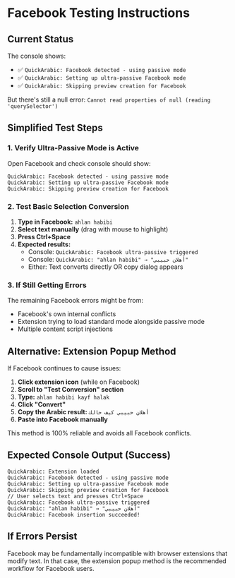 # Facebook Testing Instructions

## Current Status
The console shows:
- ✅ `QuickArabic: Facebook detected - using passive mode`
- ✅ `QuickArabic: Setting up ultra-passive Facebook mode` 
- ✅ `QuickArabic: Skipping preview creation for Facebook`

But there's still a null error: `Cannot read properties of null (reading 'querySelector')`

## Simplified Test Steps

### 1. Verify Ultra-Passive Mode is Active
Open Facebook and check console should show:
```
QuickArabic: Facebook detected - using passive mode
QuickArabic: Setting up ultra-passive Facebook mode
QuickArabic: Skipping preview creation for Facebook
```

### 2. Test Basic Selection Conversion
1. **Type in Facebook:** `ahlan habibi`
2. **Select text manually** (drag with mouse to highlight)
3. **Press Ctrl+Space**
4. **Expected results:**
   - Console: `QuickArabic: Facebook ultra-passive triggered`
   - Console: `QuickArabic: "ahlan habibi" → "أهلان حبيبي"`
   - Either: Text converts directly OR copy dialog appears

### 3. If Still Getting Errors
The remaining Facebook errors might be from:
- Facebook's own internal conflicts
- Extension trying to load standard mode alongside passive mode
- Multiple content script injections

## Alternative: Extension Popup Method
If Facebook continues to cause issues:

1. **Click extension icon** (while on Facebook)
2. **Scroll to "Test Conversion" section**
3. **Type:** `ahlan habibi kayf halak`
4. **Click "Convert"**
5. **Copy the Arabic result:** `أهلان حبيبي كيف حالك`
6. **Paste into Facebook manually**

This method is 100% reliable and avoids all Facebook conflicts.

## Expected Console Output (Success)
```
QuickArabic: Extension loaded
QuickArabic: Facebook detected - using passive mode
QuickArabic: Setting up ultra-passive Facebook mode
QuickArabic: Skipping preview creation for Facebook
// User selects text and presses Ctrl+Space
QuickArabic: Facebook ultra-passive triggered
QuickArabic: "ahlan habibi" → "أهلان حبيبي"
QuickArabic: Facebook insertion succeeded!
```

## If Errors Persist
Facebook may be fundamentally incompatible with browser extensions that modify text. In that case, the extension popup method is the recommended workflow for Facebook users.